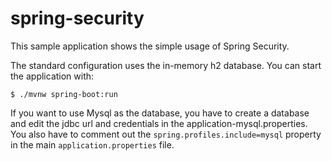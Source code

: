 # spring-security
This sample application shows the simple usage of Spring Security.

The standard configuration uses the in-memory h2 database. You can start the application with:

`$ ./mvnw spring-boot:run`


If you want to use Mysql as the database, you have to create a database and edit the jdbc url and credentials 
in the application-mysql.properties. You also have to comment out the
`spring.profiles.include=mysql` property in the main `application.properties` file.
